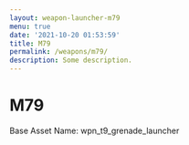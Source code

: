 ```yaml
---
layout: weapon-launcher-m79
menu: true
date: '2021-10-20 01:53:59'
title: M79
permalink: /weapons/m79/
description: Some description.
---
```


# M79

Base Asset Name: wpn_t9_grenade_launcher